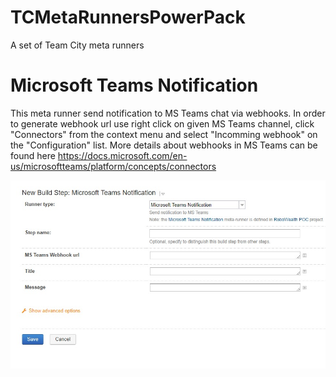 # TCMetaRunnersPowerPack
A set of Team City meta runners


# Microsoft Teams Notification
This meta runner send notification to MS Teams chat via webhooks. In order to generate webhook url use right click on given MS Teams channel,
click "Connectors" from the context menu and select "Incomming webhook" on the "Configuration" list. 
More details about webhooks in MS Teams can be found here https://docs.microsoft.com/en-us/microsoftteams/platform/concepts/connectors

![MSTeams meta runner](https://github.com/cezarypiatek/TCMetaRunnersPowerPack/blob/master/doc/MicrosoftTeamsNofirication.jpg?raw=true)
